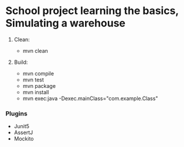 # School project learning the basics, Simulating a warehouse


1. Clean:
    * mvn clean

2. Build:
    * mvn compile
    * mvn test
    * mvn package
    * mvn install
    * mvn exec:java -Dexec.mainClass="com.example.Class"

### Plugins
* Junit5
* AssertJ
* Mockito
